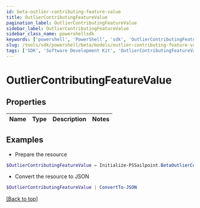 ```yaml
---
id: beta-outlier-contributing-feature-value
title: OutlierContributingFeatureValue
pagination_label: OutlierContributingFeatureValue
sidebar_label: OutlierContributingFeatureValue
sidebar_class_name: powershellsdk
keywords: ['powershell', 'PowerShell', 'sdk', 'OutlierContributingFeatureValue', 'BetaOutlierContributingFeatureValue'] 
slug: /tools/sdk/powershell/beta/models/outlier-contributing-feature-value
tags: ['SDK', 'Software Development Kit', 'OutlierContributingFeatureValue', 'BetaOutlierContributingFeatureValue']
---
```



# OutlierContributingFeatureValue

## Properties

Name | Type | Description | Notes
------------ | ------------- | ------------- | -------------

## Examples

- Prepare the resource
```powershell
$OutlierContributingFeatureValue = Initialize-PSSailpoint.BetaOutlierContributingFeatureValue 
```

- Convert the resource to JSON
```powershell
$OutlierContributingFeatureValue | ConvertTo-JSON
```


[[Back to top]](#) 

